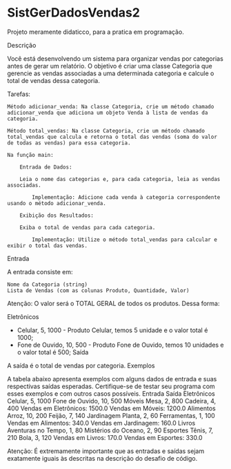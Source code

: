 # SistGerDadosVendas2

Projeto meramente didaticco, para a pratica em programação.

Descrição

Você está desenvolvendo um sistema para organizar vendas por categorias antes de gerar um relatório. O objetivo é criar uma classe Categoria que gerencie as vendas associadas a uma determinada categoria e calcule o total de vendas dessa categoria.

Tarefas:

    Método adicionar_venda: Na classe Categoria, crie um método chamado adicionar_venda que adiciona um objeto Venda à lista de vendas da categoria.

    Método total_vendas: Na classe Categoria, crie um método chamado total_vendas que calcula e retorna o total das vendas (soma do valor de todas as vendas) para essa categoria.

    Na função main:

        Entrada de Dados:

        Leia o nome das categorias e, para cada categoria, leia as vendas associadas.

            Implementação: Adicione cada venda à categoria correspondente usando o método adicionar_venda.

        Exibição dos Resultados:

        Exiba o total de vendas para cada categoria.

            Implementação: Utilize o método total_vendas para calcular e exibir o total das vendas.

Entrada

A entrada consiste em:

    Nome da Categoria (string)
    Lista de Vendas (com as colunas Produto, Quantidade, Valor)

Atenção:
O valor será o TOTAL GERAL de todos os produtos. Dessa forma:

Eletrônicos

- Celular, 5, 1000 - Produto Celular, temos 5 unidade e o valor total é 1000;
- Fone de Ouvido, 10, 500 - Produto Fone de Ouvido, temos 10 unidades e o valor total é 500;
Saída

A saída é o total de vendas por categoria.
Exemplos

A tabela abaixo apresenta exemplos com alguns dados de entrada e suas respectivas saídas esperadas. Certifique-se de testar seu programa com esses exemplos e com outros casos possíveis.
Entrada 	Saída
Eletrônicos
Celular, 5, 1000
Fone de Ouvido, 10, 500
Móveis
Mesa, 2, 800
Cadeira, 4, 400 	Vendas em Eletrônicos: 1500.0
Vendas em Móveis: 1200.0
Alimentos
Arroz, 10, 200
Feijão, 7, 140
Jardinagem
Planta, 2, 60
Ferramentas, 1, 100 	Vendas em Alimentos: 340.0
Vendas em Jardinagem: 160.0
Livros
Aventuras no Tempo, 1, 80
Mistérios do Oceano, 2, 90
Esportes
Tênis, 7, 210
Bola, 3, 120 	Vendas em Livros: 170.0
Vendas em Esportes: 330.0

Atenção: É extremamente importante que as entradas e saídas sejam exatamente iguais às descritas na descrição do desafio de código.

